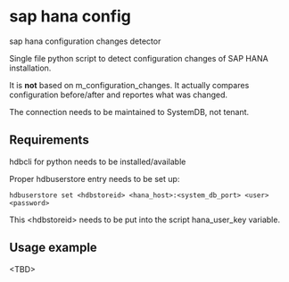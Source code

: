 # sap hana config
sap hana configuration changes detector

Single file python script to detect configuration changes of SAP HANA installation.

It is **not** based on m_configuration_changes. It actually compares configuration before/after and reportes what was changed.

The connection needs to be maintained to SystemDB, not tenant.

## Requirements
hdbcli for python needs to be installed/available

Proper hdbuserstore entry needs to be set up:

```hdbuserstore set <hdbstoreid> <hana_host>:<system_db_port> <user> <password>```

This &lt;hdbstoreid&gt; needs to be put into the script hana_user_key variable.

## Usage example
&lt;TBD&gt;
